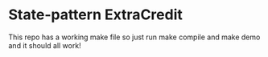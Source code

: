 # State-pattern ExtraCredit
This repo has a working make file so just run make compile and make demo and it should all work!

